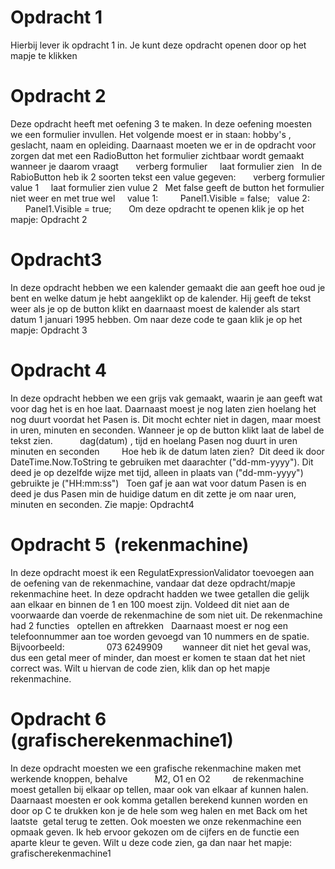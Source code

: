 
# Opdracht 1
Hierbij lever ik opdracht 1 in. Je kunt deze opdracht openen door op het mapje te klikken
 
 
# Opdracht 2
Deze opdracht heeft met oefening 3 te maken. In deze oefening moesten we een formulier invullen. Het volgende moest er in staan:
hobby's , geslacht, naam en opleiding. Daarnaast moeten we er in de opdracht voor zorgen dat met een RadioButton het formulier zichtbaar wordt gemaakt wanneer je daarom vraagt
 
    verberg formulier
    laat formulier zien
  
In de RabioButton heb ik 2 soorten tekst een value gegeven: 
 
    verberg formulier value 1
    laat formulier zien vulue 2
 
Met false geeft de button het formulier niet weer en met true wel
 
  value 1:
  
      Panel1.Visible = false;
  value 2:
  
      Panel1.Visible = true;
      
Om deze opdracht te openen klik je op het mapje: Opdracht 2
 
# Opdracht3
In deze opdracht hebben we een kalender gemaakt die aan geeft hoe oud je bent en welke datum je hebt aangeklikt op de kalender. Hij geeft de tekst weer als je op de button klikt en daarnaast moest de kalender als start datum 1 januari 1995 hebben.
Om naar deze code te gaan klik je op het mapje: Opdracht 3
 
 
# Opdracht 4
In deze opdracht hebben we een grijs vak gemaakt, waarin je aan geeft wat voor dag het is en hoe laat. Daarnaast moest je nog laten zien hoelang het nog duurt voordat het Pasen is. Dit mocht echter niet in dagen, maar moest in uren, minuten en seconden. Wanneer je op de button klikt laat de label de tekst zien.
 
        dag(datum) , tijd en hoelang Pasen nog duurt in uren minuten en seconden
        
Hoe heb ik de datum laten zien?  Dit deed ik door DateTime.Now.ToString te gebruiken met daarachter ("dd-mm-yyyy").
Dit deed je op dezelfde wijze met tijd, alleen in plaats van ("dd-mm-yyyy") gebruikte je ("HH:mm:ss")
 
Toen gaf je aan wat voor datum Pasen is en deed je dus Pasen min de huidige datum en dit zette je om naar uren, minuten en seconden. Zie mapje: Opdracht4
   
 
# Opdracht 5  (rekenmachine)
In deze opdracht moest ik een RegulatExpressionValidator toevoegen aan de oefening van de rekenmachine, vandaar dat deze opdracht/mapje rekenmachine heet. In deze opdracht hadden we twee getallen die gelijk aan elkaar en binnen de 1 en 100 moest zijn. Voldeed dit niet aan de voorwaarde dan voerde de rekenmachine de som niet uit. De rekenmachine had 2 functies
 
        optellen en aftrekken
 
Daarnaast moest er nog een telefoonnummer aan toe worden gevoegd van 10 nummers en de spatie. Bijvoorbeeld:
        
        073 6249909
       
wanneer dit niet het geval was, dus een getal meer of minder, dan moest er komen te staan dat het niet correct was. Wilt u hiervan de code zien, klik dan op het mapje rekenmachine.
 
 
# Opdracht 6  (grafischerekenmachine1)
In deze opdracht moesten we een grafische rekenmachine maken met werkende knoppen, behalve
 
        M2, O1 en O2
        
de rekenmachine moest getallen bij elkaar op tellen, maar ook van elkaar af kunnen halen. Daarnaast moesten er ook komma getallen berekend kunnen worden en door op C te drukken kon je de hele som weg halen en met Back om het laatste  getal terug te zetten. Ook moesten we onze rekenmachine een opmaak geven. Ik heb ervoor gekozen om de cijfers en de functie een aparte kleur te geven. Wilt u deze code zien, ga dan naar het mapje: grafischerekenmachine1
